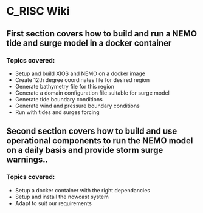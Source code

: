 # C_RISC Wiki

## First section covers how to build and run a NEMO tide and surge model in a docker container

### Topics covered:

* Setup and build XIOS and NEMO on a docker image
* Create 12th degree coordinates file for desired region
* Generate bathymetry file for this region
* Generate a domain configuration file suitable for surge model
* Generate tide boundary conditions
* Generate wind and pressure boundary conditions
* Run with tides and surges forcing

## Second section covers how to build and use operational components to run the NEMO model on a daily basis and provide storm surge warnings..

### Topics covered:
* Setup a docker container with the right dependancies
* Setup and install the nowcast system
* Adapt to suit our requirements